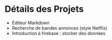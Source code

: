 # Détails des Projets

* Editeur Markdown
* Recherche de bandes annonces (style Netflix)
* Introduction à firebase : stocker des données
